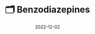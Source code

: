 ---
title: 🗂 Benzodiazepines
date: '2022-12-02'
type: chapter
weight: 1521
commentable: true
show_breadcrumb: true
---